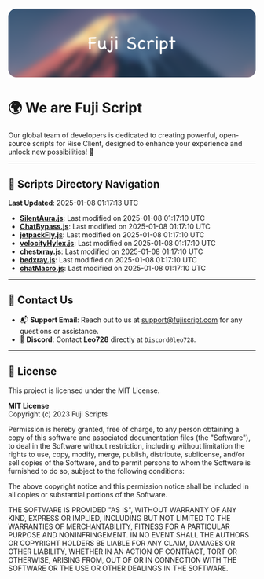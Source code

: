 ![Banner](.github/b.webp)

# 🌍 **We are Fuji Script**

Our global team of developers is dedicated to creating powerful, open-source scripts for Rise Client, designed to enhance your experience and unlock new possibilities! 🌟

---
<!-- SCRIPTS_NAVIGATION_START -->
## 📂 **Scripts Directory Navigation**

**Last Updated**: 2025-01-08 01:17:13 UTC

- **[SilentAura.js](scripts/SilentAura.js)**: Last modified on 2025-01-08 01:17:10 UTC
- **[ChatBypass.js](scripts/ChatBypass.js)**: Last modified on 2025-01-08 01:17:10 UTC
- **[jetpackFly.js](scripts/jetpackFly.js)**: Last modified on 2025-01-08 01:17:10 UTC
- **[velocityHylex.js](scripts/velocityHylex.js)**: Last modified on 2025-01-08 01:17:10 UTC
- **[chestxray.js](scripts/chestxray.js)**: Last modified on 2025-01-08 01:17:10 UTC
- **[bedxray.js](scripts/bedxray.js)**: Last modified on 2025-01-08 01:17:10 UTC
- **[chatMacro.js](scripts/chatMacro.js)**: Last modified on 2025-01-08 01:17:10 UTC

<!-- SCRIPTS_NAVIGATION_END -->

---

## 💬 **Contact Us**  
- 📬 **Support Email**: Reach out to us at [support@fujiscript.com](mailto:support@fujiscript.com) for any questions or assistance.  
- 💬 **Discord**: Contact **Leo728** directly at `Discord@leo728`.

---

## 📜 **License**

This project is licensed under the MIT License.  

**MIT License**  
Copyright (c) 2023 Fuji Scripts  

Permission is hereby granted, free of charge, to any person obtaining a copy of this software and associated documentation files (the "Software"), to deal in the Software without restriction, including without limitation the rights to use, copy, modify, merge, publish, distribute, sublicense, and/or sell copies of the Software, and to permit persons to whom the Software is furnished to do so, subject to the following conditions:  

The above copyright notice and this permission notice shall be included in all copies or substantial portions of the Software.  

THE SOFTWARE IS PROVIDED "AS IS", WITHOUT WARRANTY OF ANY KIND, EXPRESS OR IMPLIED, INCLUDING BUT NOT LIMITED TO THE WARRANTIES OF MERCHANTABILITY, FITNESS FOR A PARTICULAR PURPOSE AND NONINFRINGEMENT. IN NO EVENT SHALL THE AUTHORS OR COPYRIGHT HOLDERS BE LIABLE FOR ANY CLAIM, DAMAGES OR OTHER LIABILITY, WHETHER IN AN ACTION OF CONTRACT, TORT OR OTHERWISE, ARISING FROM, OUT OF OR IN CONNECTION WITH THE SOFTWARE OR THE USE OR OTHER DEALINGS IN THE SOFTWARE.  
